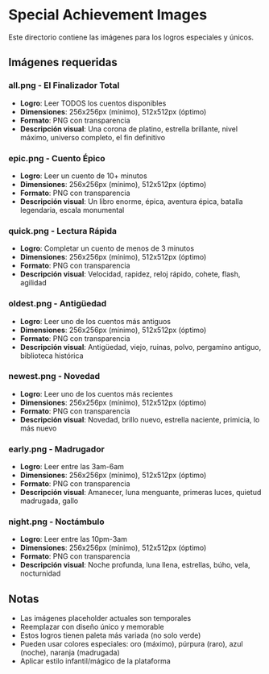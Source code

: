 # Special Achievement Images

Este directorio contiene las imágenes para los logros especiales y únicos.

## Imágenes requeridas

### all.png - El Finalizador Total
- **Logro**: Leer TODOS los cuentos disponibles
- **Dimensiones**: 256x256px (mínimo), 512x512px (óptimo)
- **Formato**: PNG con transparencia
- **Descripción visual**: Una corona de platino, estrella brillante, nivel máximo, universo completo, el fin definitivo

### epic.png - Cuento Épico
- **Logro**: Leer un cuento de 10+ minutos
- **Dimensiones**: 256x256px (mínimo), 512x512px (óptimo)
- **Formato**: PNG con transparencia
- **Descripción visual**: Un libro enorme, épica, aventura épica, batalla legendaria, escala monumental

### quick.png - Lectura Rápida
- **Logro**: Completar un cuento de menos de 3 minutos
- **Dimensiones**: 256x256px (mínimo), 512x512px (óptimo)
- **Formato**: PNG con transparencia
- **Descripción visual**: Velocidad, rapidez, reloj rápido, cohete, flash, agilidad

### oldest.png - Antigüedad
- **Logro**: Leer uno de los cuentos más antiguos
- **Dimensiones**: 256x256px (mínimo), 512x512px (óptimo)
- **Formato**: PNG con transparencia
- **Descripción visual**: Antigüedad, viejo, ruinas, polvo, pergamino antiguo, biblioteca histórica

### newest.png - Novedad
- **Logro**: Leer uno de los cuentos más recientes
- **Dimensiones**: 256x256px (mínimo), 512x512px (óptimo)
- **Formato**: PNG con transparencia
- **Descripción visual**: Novedad, brillo nuevo, estrella naciente, primicia, lo más nuevo

### early.png - Madrugador
- **Logro**: Leer entre las 3am-6am
- **Dimensiones**: 256x256px (mínimo), 512x512px (óptimo)
- **Formato**: PNG con transparencia
- **Descripción visual**: Amanecer, luna menguante, primeras luces, quietud madrugada, gallo

### night.png - Noctámbulo
- **Logro**: Leer entre las 10pm-3am
- **Dimensiones**: 256x256px (mínimo), 512x512px (óptimo)
- **Formato**: PNG con transparencia
- **Descripción visual**: Noche profunda, luna llena, estrellas, búho, vela, nocturnidad

## Notas
- Las imágenes placeholder actuales son temporales
- Reemplazar con diseño único y memorable
- Estos logros tienen paleta más variada (no solo verde)
- Pueden usar colores especiales: oro (máximo), púrpura (raro), azul (noche), naranja (madrugada)
- Aplicar estilo infantil/mágico de la plataforma

